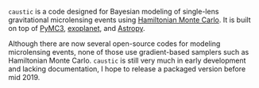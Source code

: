`caustic` is a code designed for Bayesian modeling of single-lens gravitational microlensing events using [Hamiltonian Monte Carlo](http://arogozhnikov.github.io/2016/12/19/markov_chain_monte_carlo.html). It is built on top of 
[PyMC3](https://docs.pymc.io/), [exoplanet](https://exoplanet.dfm.io/en/latest/), and [Astropy](http://www.astropy.org/).

Although there are now several open-source codes for modeling microlensing events, none 
of those use gradient-based samplers such as Hamiltonian Monte Carlo. `caustic` is still very much in early development and lacking documentation, I hope to release a packaged version before mid 2019. 
